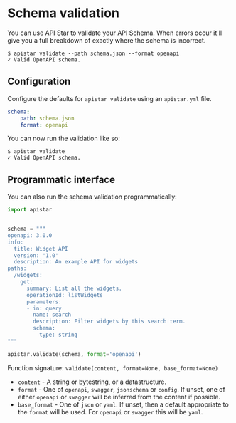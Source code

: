 # Schema validation

You can use API Star to validate your API Schema. When errors occur it'll
give you a full breakdown of exactly where the schema is incorrect.

```shell
$ apistar validate --path schema.json --format openapi
✓ Valid OpenAPI schema.
```

## Configuration

Configure the defaults for `apistar validate` using an `apistar.yml` file.

```yaml
schema:
    path: schema.json
    format: openapi
```

You can now run the validation like so:

```shell
$ apistar validate
✓ Valid OpenAPI schema.
```

## Programmatic interface

You can also run the schema validation programmatically:

```python
import apistar


schema = """
openapi: 3.0.0
info:
  title: Widget API
  version: '1.0'
  description: An example API for widgets
paths:
  /widgets:
    get:
      summary: List all the widgets.
      operationId: listWidgets
      parameters:
      - in: query
        name: search
        description: Filter widgets by this search term.
        schema:
          type: string
"""

apistar.validate(schema, format='openapi')
```

Function signature: `validate(content, format=None, base_format=None)`

* `content` - A string or bytestring, or a datastructure.
* `format` - One of `openapi`, `swagger`, `jsonschema` or `config`.
If unset, one of either `openapi` or `swagger` will be inferred from the content if possible.
* `base_format` - One of `json` or `yaml`. If unset, then a default appropriate to
the `format` will be used. For `openapi` or `swagger` this will be `yaml`.
